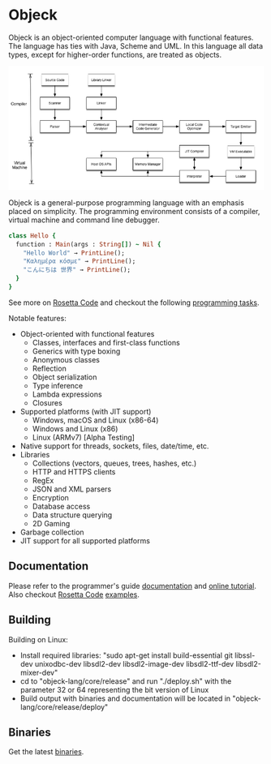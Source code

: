 # Objeck
Objeck is an object-oriented computer language with functional features. The language has ties with Java, Scheme and UML. In this language all data types, except for higher-order functions, are treated as objects.

![alt text](images/design2.png "Compiler & VM")

Objeck is a general-purpose programming language with an emphasis placed on simplicity. The programming environment consists of a compiler, virtual machine and command line debugger.

```ruby
class Hello {
  function : Main(args : String[]) ~ Nil {
    "Hello World" → PrintLine();
    "Καλημέρα κόσμε" → PrintLine();
    "こんにちは 世界" → PrintLine();
  }
}
```

See more on [Rosetta Code](http://rosettacode.org/wiki/Category:Objeck) and checkout the following [programming tasks](programs/rc).

Notable features:
* Object-oriented with functional features
  * Classes, interfaces and first-class functions
  * Generics with type boxing
  * Anonymous classes 
  * Reflection 
  * Object serialization 
  * Type inference
  * Lambda expressions
  * Closures
* Supported platforms (with JIT support)
  * Windows, macOS and Linux (x86-64)
  * Windows and Linux (x86)
  * Linux (ARMv7) [Alpha Testing]
* Native support for threads, sockets, files, date/time, etc.
* Libraries 
  * Collections (vectors, queues, trees, hashes, etc.)
  * HTTP and HTTPS clients
  * RegEx
  * JSON and XML parsers
  * Encryption
  * Database access
  * Data structure querying
  * 2D Gaming
* Garbage collection
* JIT support for all supported platforms

## Documentation
Please refer to the programmer's guide [documentation](http://www.objeck.org/documentation/) and [online tutorial](http://www.objeck.org/tutorial/). Also checkout [Rosetta Code](http://rosettacode.org/wiki/Category:Objeck) [examples](programs/rc).

## Building
Building on Linux:
*  Install required libraries: "sudo apt-get install build-essential git libssl-dev unixodbc-dev libsdl2-dev libsdl2-image-dev libsdl2-ttf-dev libsdl2-mixer-dev"
*  cd to "objeck-lang/core/release" and run "./deploy.sh" with the parameter 32 or 64 representing the bit version of Linux
*  Build output with binaries and documentation will be located in "objeck-lang/core/release/deploy"

## Binaries
Get the latest [binaries](https://sourceforge.net/projects/objeck-lang/).
